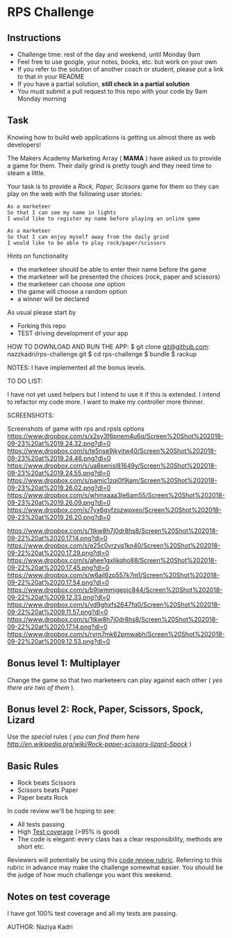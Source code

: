 # RPS Challenge

Instructions
-------

* Challenge time: rest of the day and weekend, until Monday 9am
* Feel free to use google, your notes, books, etc. but work on your own
* If you refer to the solution of another coach or student, please put a link to that in your README
* If you have a partial solution, **still check in a partial solution**
* You must submit a pull request to this repo with your code by 9am Monday morning

Task
----

Knowing how to build web applications is getting us almost there as web developers!

The Makers Academy Marketing Array ( **MAMA** ) have asked us to provide a game for them. Their daily grind is pretty tough and they need time to steam a little.

Your task is to provide a _Rock, Paper, Scissors_ game for them so they can play on the web with the following user stories:

```
As a marketeer
So that I can see my name in lights
I would like to register my name before playing an online game

As a marketeer
So that I can enjoy myself away from the daily grind
I would like to be able to play rock/paper/scissors
```

Hints on functionality

- the marketeer should be able to enter their name before the game
- the marketeer will be presented the choices (rock, paper and scissors)
- the marketeer can choose one option
- the game will choose a random option
- a winner will be declared


As usual please start by

* Forking this repo
* TEST driving development of your app

HOW TO DOWNLOAD AND RUN THE APP:
$ git clone git@github.com: nazzkadri/rps-challenge.git
$ cd rps-challenge
$ bundle
$ rackup

NOTES:
I have implemented all the bonus levels.

TO DO LIST:

I have not yet used helpers but I intend to use it if this is extended.
I intend to refactor my code more. I want to make my controller more thinner.

SCREENSHOTS:

Screenshots of game with rps and rpsls options
https://www.dropbox.com/s/x2sy3f6pnem4u6q/Screen%20Shot%202018-09-23%20at%2019.24.32.png?dl=0
https://www.dropbox.com/s/te5nse9jkyitw40/Screen%20Shot%202018-09-23%20at%2019.24.46.png?dl=0
https://www.dropbox.com/s/ua8senisl81649y/Screen%20Shot%202018-09-23%20at%2019.24.55.png?dl=0
https://www.dropbox.com/s/pamic1zqi0f9jam/Screen%20Shot%202018-09-23%20at%2019.26.02.png?dl=0
https://www.dropbox.com/s/whmxaaa3le6am55/Screen%20Shot%202018-09-23%20at%2019.26.09.png?dl=0
https://www.dropbox.com/s/7yx6gvfzozwpxeo/Screen%20Shot%202018-09-23%20at%2019.26.20.png?dl=0

https://www.dropbox.com/s/1tkw8h7j0dr8hs8/Screen%20Shot%202018-09-22%20at%2020.17.14.png?dl=0
https://www.dropbox.com/s/e25c0vrzyq1kn40/Screen%20Shot%202018-09-22%20at%2020.17.29.png?dl=0
https://www.dropbox.com/s/ahee1gxlikqho88/Screen%20Shot%202018-09-22%20at%2020.17.45.png?dl=0
https://www.dropbox.com/s/w6ajl6zp557k7m1/Screen%20Shot%202018-09-22%20at%2020.17.54.png?dl=0
https://www.dropbox.com/s/b9iwmmjgepjc844/Screen%20Shot%202018-09-22%20at%2009.12.33.png?dl=0
https://www.dropbox.com/s/vd9ghxfs2647fq0/Screen%20Shot%202018-09-22%20at%2009.11.57.png?dl=0
https://www.dropbox.com/s/1tkw8h7j0dr8hs8/Screen%20Shot%202018-09-22%20at%2020.17.14.png?dl=0
https://www.dropbox.com/s/rvrn7mk62pmwabh/Screen%20Shot%202018-09-22%20at%2009.12.53.png?dl=0


## Bonus level 1: Multiplayer

Change the game so that two marketeers can play against each other ( _yes there are two of them_ ).

## Bonus level 2: Rock, Paper, Scissors, Spock, Lizard

Use the _special_ rules ( _you can find them here http://en.wikipedia.org/wiki/Rock-paper-scissors-lizard-Spock_ )

## Basic Rules

- Rock beats Scissors
- Scissors beats Paper
- Paper beats Rock

In code review we'll be hoping to see:

* All tests passing
* High [Test coverage](https://github.com/makersacademy/course/blob/master/pills/test_coverage.md) (>95% is good)
* The code is elegant: every class has a clear responsibility, methods are short etc.

Reviewers will potentially be using this [code review rubric](docs/review.md).  Referring to this rubric in advance may make the challenge somewhat easier.  You should be the judge of how much challenge you want this weekend.

Notes on test coverage
----------------------

I have got 100% test coverage and all my tests are passing.

AUTHOR: Naziya Kadri

